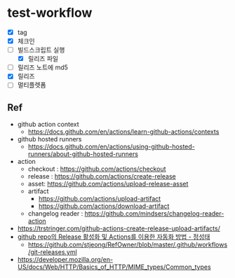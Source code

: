 # test-workflow

- [x] tag
- [x] 체크인
- [ ] 빌드스크립트 실행
  - [x] 릴리즈 파일
- [ ] 릴리즈 노트에 md5
- [x] 릴리즈
- [ ] 멀티플렛폼

## Ref

- github action context
  - <https://docs.github.com/en/actions/learn-github-actions/contexts>
- github hosted runners
  - <https://docs.github.com/en/actions/using-github-hosted-runners/about-github-hosted-runners>
- action
  - checkout : <https://github.com/actions/checkout>
  - release : <https://github.com/actions/create-release>
  - asset: <https://github.com/actions/upload-release-asset>
  - artifact
    - <https://github.com/actions/upload-artifact>
    - <https://github.com/actions/download-artifact>
  - changelog reader : <https://github.com/mindsers/changelog-reader-action>
- <https://trstringer.com/github-actions-create-release-upload-artifacts/>
- [github repo의 Release 활성화 및 Actions를 이용한 자동화 방법 - 정성태](https://www.sysnet.pe.kr/2/0/12542)
  - <https://github.com/stjeong/RefOwner/blob/master/.github/workflows/git-releases.yml>
- <https://developer.mozilla.org/en-US/docs/Web/HTTP/Basics_of_HTTP/MIME_types/Common_types>
